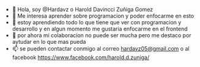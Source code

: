 - 👋 Hola, soy  @Hardavz o Harold Davincci Zuñiga Gomez
- 👀 Me interesa aprender sobre programacion y poder enfocarme en esto
- 🌱 estoy aprendiendo todo lo que tiene que ver con programacion y desarrollo y en algun momento me gustaria enfocarme en el frontend
- 💞️ por ahora mi colaboracion no puede ser mucha pero me destaco por aytudar en lo que mas pueda 
- 📫 se pueden contactar conmigo al correo hardavz05@gmail.com o al facebook https://www.facebook.com/harold.d.zuniga/

<!---
podran encontrar varios codigos de lo que he estado aprendiendo y seguire desarrollando
hasta que tenga codigos de los cuales se puedan ayudar y ya no sean solo de mis practicas que por ahora son sencillas
--->
